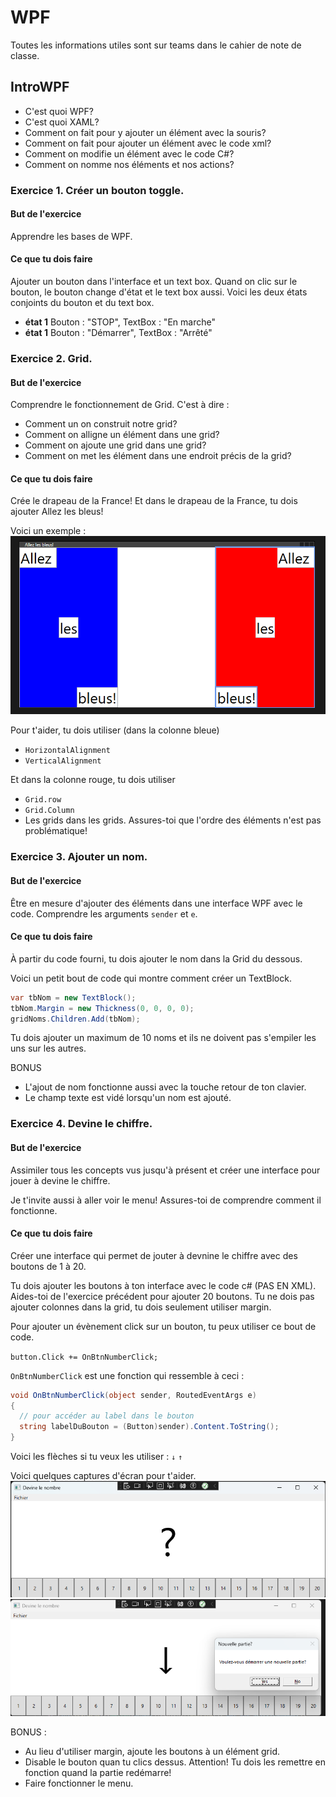 # WPF

Toutes les informations utiles sont sur teams dans le cahier de note de classe.

## IntroWPF

- C'est quoi WPF?
- C'est quoi XAML?
- Comment on fait pour y ajouter un élément avec la souris?
- Comment on fait pour ajouter un élément avec le code xml?
- Comment on modifie un élément avec le code C#?
- Comment on nomme nos éléments et nos actions?

### Exercice 1. Créer un bouton toggle.

#### But de l'exercice

Apprendre les bases de WPF.

#### Ce que tu dois faire

Ajouter un bouton dans l'interface et un text box.
Quand on clic sur le bouton, le bouton change d'état et le text box aussi.
Voici les deux états conjoints du bouton et du text box.
- **état 1** Bouton : "STOP", TextBox : "En marche"
- **état 1** Bouton : "Démarrer", TextBox : "Arrêté"

### Exercice 2. Grid.

#### But de l'exercice

Comprendre le fonctionnement de Grid.
C'est à dire :
- Comment un on construit notre grid?
- Comment on alligne un élément dans une grid?
- Comment on ajoute une grid dans une grid?
- Comment on met les élément dans une endroit précis de la grid?

#### Ce que tu dois faire

Crée le drapeau de la France! Et dans le drapeau de la France, tu dois ajouter Allez les bleus!

Voici un exemple : 
![Image Drapeau](./Exercice2.png)

Pour t'aider, tu dois utiliser (dans la colonne bleue)
- `HorizontalAlignment`
- `VerticalAlignment`

Et dans la colonne rouge, tu dois utiliser
- `Grid.row`
- `Grid.Column`
- Les grids dans les grids.
Assures-toi que l'ordre des éléments n'est pas problématique!

### Exercice 3. Ajouter un nom.

#### But de l'exercice

Être en mesure d'ajouter des éléments dans une interface WPF avec le code.
Comprendre les arguments `sender` et `e`.

#### Ce que tu dois faire

À partir du code fourni, tu dois ajouter le nom dans la Grid du dessous.

Voici un petit bout de code qui montre comment créer un TextBlock.

```C#
var tbNom = new TextBlock();
tbNom.Margin = new Thickness(0, 0, 0, 0);
gridNoms.Children.Add(tbNom);
```

Tu dois ajouter un maximum de 10 noms et ils ne doivent pas s'empiler les uns sur les autres.

BONUS

- L'ajout de nom fonctionne aussi avec la touche retour de ton clavier.
- Le champ texte est vidé lorsqu'un nom est ajouté.

### Exercice 4. Devine le chiffre.

#### But de l'exercice

Assimiler tous les concepts vus jusqu'à présent et créer une interface pour jouer à devine le chiffre.

Je t'invite aussi à aller voir le menu! Assures-toi de comprendre comment il fonctionne.

#### Ce que tu dois faire

Créer une interface qui permet de jouter à devnine le chiffre avec des boutons de 1 à 20.

Tu dois ajouter les boutons à ton interface avec le code c# (PAS EN XML).
Aides-toi de l'exercice précédent pour ajouter 20 boutons. Tu ne dois pas ajouter colonnes dans la grid, tu dois seulement utiliser margin.

Pour ajouter un évènement click sur un bouton, tu peux utiliser ce bout de code. 

`button.Click += OnBtnNumberClick;`

`OnBtnNumberClick` est une fonction qui ressemble à ceci : 

```C# 
void OnBtnNumberClick(object sender, RoutedEventArgs e) 
{
  // pour accéder au label dans le bouton
  string labelDuBouton = (Button)sender).Content.ToString();
}
```
Voici les flèches si tu veux les utiliser : `↓` `↑`

Voici quelques captures d'écran pour t'aider.
![Image Devine](./Exercice4.1.png)
![Image Devine](./Exercice4.2.png)

BONUS : 
- Au lieu d'utiliser margin, ajoute les boutons à un élément grid.
- Disable le bouton quan tu clics dessus. Attention! Tu dois les remettre en fonction quand la partie redémarre!
- Faire fonctionner le menu.
